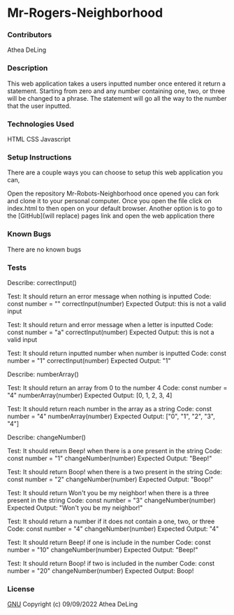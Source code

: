 # Mr-Rogers-Neighborhood
### Contributors
Athea DeLing
### Description
This web application takes a users inputted number once entered it return a statement. Starting from zero and any number containing one, two, or three will be changed to a phrase. The statement will go all the way to the number that the user inputted.
### Technologies Used
HTML
CSS
Javascript
### Setup Instructions
There are a couple ways you can choose to setup this web application you can,

Open the repository Mr-Robots-Neighborhood once opened you can fork and clone it to your personal computer.
Once you open the file click on index.html to then open on your default browser.
Another option is to go to the [GitHub](will replace) pages link and open the web application there
### Known Bugs
There are no known bugs
### Tests
Describe: correctInput()
 
Test: It should return an error message when nothing is inputted
Code:
const number = ""
correctInput(number)
Expected Output: this is not a valid input

Test: It should return and error message when a letter is inputted
Code:
const number = "a"
correctInput(number)
Expected Output: this is not a valid input

Test: It should return inputted number when number is inputted
Code:
const number = "1"
correctInput(number)
Expected Output: "1"

Describe: numberArray()

Test: It should return an array from 0 to the number 4
Code:
const number = "4"
numberArray(number)
Expected Output: [0, 1, 2, 3, 4]

Test: It should return reach number in the array as a string
Code:
const number = "4"
numberArray(number)
Expected Output: ["0", "1", "2", "3", "4"]

Describe: changeNumber()

Test: It should return Beep! when there is a one present in the string
Code:
const number = "1"
changeNumber(number)
Expected Output: "Beep!"

Test: It should return Boop! when there is a two present in the string
Code:
const number = "2"
changeNumber(number)
Expected Output: "Boop!"

Test: It should return Won't you be my neighbor! when there is a three present in the string
Code:
const number = "3"
changeNumber(number)
Expected Output: "Won't you be my neighbor!"

Test: It should return a number if it does not contain a one, two, or three
Code:
const number = "4"
changeNumber(number)
Expected Output: "4"

Test: It should return Beep! if one is include in the number
Code:
const number = "10"
changeNumber(number)
Expected Output: "Beep!"

Test: It should return Boop! if two is included in the number
Code:
const number = "20"
changeNumber(number)
Expected Output: Boop!

### License
[GNU](https://choosealicense.com/licenses/gpl-3.0/) Copyright (c) 09/09/2022 Athea DeLing